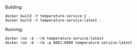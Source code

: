Building:

    docker build -t temperature-service:1 .
    docker build -t temperature-service:latest .

Running:

    docker run -d --rm temperature-service:latest
    docker run -d --rm -p 8081:8080 temperature-service:latest
